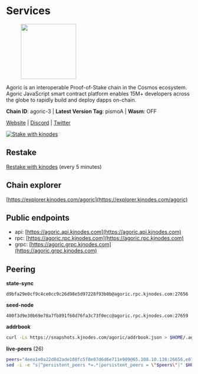 # Services

<figure><img src="https://raw.githubusercontent.com/kj89/testnet_manuals/main/pingpub/logos/agoric.png" width="150" alt=""><figcaption></figcaption></figure>

Agoric is an interoperable Proof-of-Stake chain in the Cosmos ecosystem.  Agoric JavaScript smart contract platform enables 15M+ developers across the  globe to rapidly build and deploy dapps on-chain.

**Chain ID**: agoric-3 | **Latest Version Tag**: pismoA | **Wasm**: OFF

[Website](https://agoric.com) | [Discord](https://discord.com/invite/qDW8DRes4s) | [Twitter](https://twitter.com/agoric)

[![Stake with kjnodes](https://i.ibb.co/cr44Q8j/button-stake-with-kjnodes.png)](https://restake.app/agoric/agoricvaloper1ku5sm2twlsywdrp4wz3kfwgyrtqtp0lpr3nvk8)

## Restake

[Restake with kjnodes](https://restake.app/agoric/agoricvaloper1ku5sm2twlsywdrp4wz3kfwgyrtqtp0lpr3nvk8) (every 5 minutes)
## Chain explorer
[https://explorer.kjnodes.com/agoric](https://explorer.kjnodes.com/agoric)

## Public endpoints

* api: [https://agoric.api.kjnodes.com](https://agoric.api.kjnodes.com)
* rpc: [https://agoric.rpc.kjnodes.com](https://agoric.rpc.kjnodes.com)
* grpc: [https://agoric.grpc.kjnodes.com](https://agoric.grpc.kjnodes.com)

## Peering

**state-sync**

```text
d9bfa29e0cf9c4ce0cc9c26d98e5d97228f93b0b@agoric.rpc.kjnodes.com:27656
```

**seed-node**

```text
400f3d9e30b69e78a7fb891f60d76fa3c73f0ecc@agoric.rpc.kjnodes.com:27659
```

**addrbook**
```bash
curl -Ls https://snapshots.kjnodes.com/agoric/addrbook.json > $HOME/.agoric/config/addrbook.json
```

**live-peers** (26)
```bash
peers="4eea1e0a22d8d2ade108fc5f8e07d6d6e711e909@65.108.10.138:26656,e07945e91c6f9936e3dee73afd49d904be320c99@128.0.51.3:26656,d9bfa29e0cf9c4ce0cc9c26d98e5d97228f93b0b@65.109.88.38:27656,4cfac01c912d33f74cb7b66e8b7005aaae47fc2a@146.190.59.8:26060,1312bbbd4ed1e58b9e4eb1d7788187a4607915e9@165.22.199.234:26060,bd362992fa6f6c9d8ee40d19508b5b28daf3f6ed@18.142.177.75:26656,ebc272824924ea1a27ea3183dd0b9ba713494f83@195.3.220.135:27106,03c7d68a1433dde6db1acbbdf98712609843cc8f@161.97.187.189:36656,0837c0dac0bb15e79e64207bb0fa5a9a6fa42ad4@178.62.116.62:26656,63bd6649f80362ce513027d99ef32c826fdbd259@45.9.62.136:26656,a38a30c1dd31f63be2befd40b82964b215c3c288@165.22.251.28:26656,711f6f36a6ec3924b6d721de6adce604092e59f2@116.202.226.169:26656,86d9c73c7687611a6a2619f0186e7ea59ff8af25@206.189.26.213:26060,f095bb53006ebddcbbf29c8df70dddcba6419e36@142.93.145.13:26656,0464c8dded70d01f5ab50a8d6047a6b27ddf2ccd@84.244.95.232:26656,47c35c8137ad2098e0b2a79077fea93a530034d8@185.144.83.130:26656,9ed68bef54712b46713ac755ab7a6e7ad30694ef@192.99.44.79:14456,d03a9974f14ae380fdb7caf46ec71ce5278f0356@34.72.231.9:26656,1d4d7b77e79c2dad9e8586df4f30c7b550f5d49b@13.40.153.111:26656,1cbe5f5c77610bb6568332e026a3b516edeb0121@65.21.234.47:21156,1c9a5b1d34b9e6f184b2dcb18ed068cf0c282e50@51.79.98.163:26656,ee236040d06e78d70c3f34722407857615b1a755@34.69.117.194:26656,0f642db2770d4dd3e0d030b2f14f1365e40f3b38@185.146.148.101:26657,8832d61e9b8856c0a80e240970a9200c69c101b7@88.99.161.228:21156,e70955351f601ea5be9a9bf41032949a777f31b3@207.244.255.229:10003,9e673680df593d841b0e09c49f87409654d84ae9@95.217.202.49:37656"
sed -i -e "s|^persistent_peers *=.*|persistent_peers = \"$peers\"|" $HOME/.agoric/config/config.toml
```
